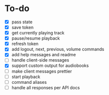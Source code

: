 # To-do

- [x] pass state
- [x] save token
- [x] get currently playing track
- [x] pause/resume playback
- [x] refresh token
- [x] add logout, next, previous, volume commands
- [x] add help messages and readme
- [ ] handle client-side messages
- [x] support custom output for audiobooks
- [ ] make client messages prettier
- [ ] start playback
- [ ] command aliases
- [ ] handle all responses per API docs